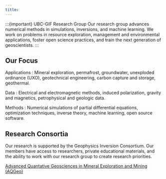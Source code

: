 ```yaml
---
title:
---
```


:::{important} UBC-GIF Research Group
Our research group advances numerical methods in simulations, inversions, and machine learning. We work on problems in resource exploration, management and environmental applications, foster open science practices, and train the next generation of geoscientists.
:::

## Our Focus

Applications
: Mineral exploration, permafrost, groundwater, unexploded ordinance (UXO), geotechnical engineering, carbon capture and storage, geothermal.

Data
: Electrical and electromagnetic methods, induced polarization, gravity and magnetics, petrophysical and geologic data.

Methods
: Numerical simulations of partial differential equations, optimization techniques, inverse theory, machine learning, open source software.

## Research Consortia

Our research is supported by the Geophysics Inversion Consortium. Our members have access to researchers, private educational materials, and the ability to work with our research group to create research priorities.

[Advanced Quantative Geosciences in Mineral Exploration and Mining (AQGeo)](https://aqgeo.appliedgeophysics.org)
